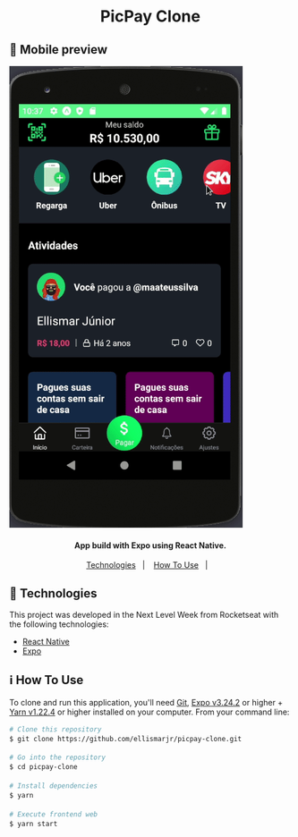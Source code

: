 <h1 align="center">
  PicPay Clone
</h1>

## :iphone: Mobile preview
![](https://github.com/ellismarjr/picpay-clone/blob/master/preview/picpay.gif)

<h4 align="center">
  App build with Expo using React Native.
</h4>

<p align="center">
  <a href="#rocket-technologies">Technologies</a>&nbsp;&nbsp;&nbsp;|&nbsp;&nbsp;&nbsp;
  <a href="#information_source-how-to-use">How To Use</a>&nbsp;&nbsp;&nbsp;|&nbsp;&nbsp;&nbsp;
</p>

## :rocket: Technologies

This project was developed in the Next Level Week from Rocketseat with the following technologies:

- [React Native](https://reactnative.dev/)
- [Expo](https://expo.io/)

## :information_source: How To Use

To clone and run this application, you'll need [Git](https://git-scm.com), [Expo v3.24.2](https://reactnative.dev/) or higher + [Yarn v1.22.4](https://yarnpkg.com/) or higher installed on your computer. From your command line:

```bash
# Clone this repository
$ git clone https://github.com/ellismarjr/picpay-clone.git

# Go into the repository
$ cd picpay-clone

# Install dependencies
$ yarn

# Execute frontend web
$ yarn start
```


